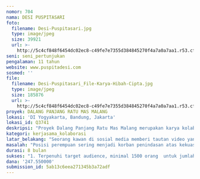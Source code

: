 ```yaml
---
nomor: 704
nama: DESI PUSPITASARI
foto:
  filename: Desi-Puspitasari.jpg
  type: image/jpeg
  size: 39921
  url: >-
    http://5c4cf848f6454dc02ec8-c49fe7e7355d384845270f4a7a0a7aa1.r53.cf2.rackcdn.com/06cd3089-5046-44d4-bd08-96ff3731dfa4/Desi-Puspitasari.jpg
seni: seni_pertunjukan
pengalaman: 11 tahun
website: www.puspitadesi.com
sosmed: ''
file:
  filename: Desi-Puspitasari_File-Karya-Hibah-Cipta.jpg
  type: image/jpeg
  size: 185876
  url: >-
    http://5c4cf848f6454dc02ec8-c49fe7e7355d384845270f4a7a0a7aa1.r53.cf2.rackcdn.com/9e460aa8-1dad-42a3-9c8a-bf38025a7857/Desi-Puspitasari_File-Karya-Hibah-Cipta.jpg
proyek: DALANG PANJANG RATU MAS MALANG
lokasi: 'DI Yogyakarta, Bandung, Jakarta'
lokasi_id: Q3741
deskripsi: "Proyek Dalang Panjang Ratu Mas Malang merupakan karya kolaborasi Desi Puspitasari bersama JARINGPROject, sebuah tim yang terlahir di Yogyakarta pada 19 Juni 2016, bergerak pada dunia seni serta budaya.\r\n\r\nSesuai profesinya sebagai penulis, Desi Puspitasari akan membuat naskah pertunjukan yang diawali beberapa riset dan kajian, kemudian hasilnya akan dipentaskan tim JARINGPROject. Naskah tersebut berpijak dari kisah sejarah sosok perempuan bernama Ratu Mas Malang pada era kekuasaan Amangkurat.\r\n\r\nTeks karya Desi Puspitasari akan ditulis dengan mengambil cerita seputar pergulatan batin perempuan bernama Ratu Mas Malang, istri Dalang Panjang, yang akhirnya harus rela dan tak kuasa menolak saat dijadikan istri-selir oleh sosok laki-laki penguasa berjuluk Amangkurat I.\r\n\r\nSisi-sisi ke-perempuan-an menjadi salah satu yang hendak dihadirkan pada pertunjukan ini, dengan tak menghilangkan tautan ataupun korelasi antara kisah sejarah masa lampau dengan masalah yang sedang dihadapi masa kini. Sedangkan bentuk penyajiannya juga hanya akan dilakoni menggunakan 3 aktor saja.\r\n\r\nPementasan Dalang Panjang Ratu Mas Malang ini akan dikelilingkan (road-show), dan bersamaan itu pula akan dilakukan semacam workshop pun diskusi yang temanya lebih ditekankan pada hal terkait (pemberdayaan) perempuan.  Rencana awal tiga kota tersebut adalah Jakarta, Bandung, dan Yogyakarta (tak menutup kemungkinan apabila di kemudian terjadi perubahan tempat/kota)."
kategori: kerjasama_kolaborasi
latar_belakang: "Seorang kawan di sosial media memberi tautan video yang menunjukkan bahwa setiap ada pelecehan seksual, yang salah tak harus selalu perempuan. Ketika satu kawan perempuan berkomentar ‘menarik’, di sisi lain terdapat sesama perempuan yang menyalahkan pihak perempuan itu sendiri; “...tapi bagaimanapun juga setiap lekuk perempuan menggoda dan mengundang syahwat.”\r\n\r\nPada kesempatan berbeda, penulis melihat berita kekerasan yang dialami model Dylan Sada. Keberanian Dylan berbicara mendapat beberapa tanggapan. Ada yang mendukung dan menguatkan. Tapi serupa dengan pengalaman sebelumnya; herannya ada juga yang tetap menyalahkan. Dylan Sada dianggap bodoh karena salah memilih pasangan dan bertahan begitu lama pada toxic-relationship.\r\n\r\nDi kemudian hari, penulis pernah berkunjung ke makam Ratu Mas Malang yang berada di puncak Gunung Kelir, Pleret Bantul, Yogyakarta. Di sana penulis membaca kisah cinta yang suram antara Ratu Mas Malang dan Amangkurat I.\r\n\r\nPada akhirnya ada hal yang bisa diperbandingkan; zaman dulu Ratu Mas Malang tak bisa mengeluarkan keluh kesah akan kemalangan nasibnya, bahkan ia harus mati (entah) bunuh diri atau diracun oleh selir-selir lain yang cemburu akibat Amangkurat I lebih mencintainya. Sedangkan pada era milenial dengan beragam kemajuan teknologi digital saat ini, perempuan yang tertindas bisa berbicara lantang, lewat sosial media misalnya. Seharusnya hal ini menjadi nilai lebih."
masalah: "Posisi perempuan sering menjadi korban penindasan atas kekuasaan, dan ketika ditelaah hal itu tak bisa lepas dari stereotipe yang acapkali terdengar; perempuan adalah makhluk lemah-lembut. Sehingga, menjadi tindakan yang kurang layak ketika perempuan melakukan perlawanan pun memberontak-memperjuangkan haknya. Apalagi ketika harus melawan sosok yang “lebih berkuasa”.\r\n\r\nTak jauh berbeda dengan Ratu Mas Malang atas tindakan Amangkurat I. Sosok penguasa yang tega melakukan segala cara, demi mendapatkan perempuan idamannya sebagai selir. Bahkan hak Ratu Mas Malang untuk mencintai lelaki pilihannya --Dalang Panjang pun tak dihargai.\r\n\r\nDi sisi lain, perempuan juga kerap dirisak (bully) oleh kaumnya sendiri. Kasus pemerkosaan atau pelecehan arang terungkap. Penyebabnya korban malu mengakui. Parahnya, meski sebagai korban, kesalahan tetap akan ditimpakan kepadanya. Bahkan tudingan itu dilakukan kaumnya sendiri, sesama perempuan. Sehingga hal ini menyebabkan perempuan yang terampas kehormatannya cenderung diam dan memendam semuanya sendiri.\r\n\r\nDiamnya perempuan, baik karena tak kuasa berbuat ataupun tak memiliki kawan curhat, bisa digambarkan oleh tokoh Ratu Mas Malang. Sebagai istri Dalang Panjang, ia tak kuasa melakukan perlawanan saat suaminya diracun. Sedang sebagai selir, meski posisinya sangat dicintai dan dianugerahi gelar ratu, ia pun pada akhirnya mati dengan tidak membawa kebahagiaan. Hingga ajal menjelang, semua kesedihan hanya dipendam sendiri, tiada kuasa mengungkapkan."
durasi: 8 bulan
sukses: "1. Terpenuhi target audience, minimal 1500 orang  untuk jumlah total audience di tiga kota tempat dilangsungkannya workshop dan pertunjukan.\r\n2. Terbangunnya antusiasme warga pada program workshop bertema perempuan.\r\n3. Terbangunnya diskusi yang hidup pada  program workshop bertema perempuan.\r\n4. Terciptanya kesimpulan ataupun kesepakatan, bahwa kesetaraan atas gender itu sudah selayaknya dibangun secara bersama.\r\n5. Pesan pertunjukan dan program workshop terliput dan atau tersiarkan oleh media maintream /media sosial."
dana: '247.550000'
submission_id: 5ab13c6eea271345b3a72adf
---
```


